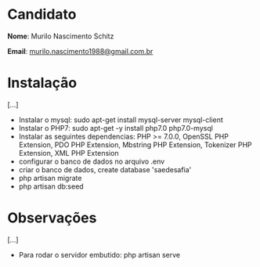 # Candidato

**Nome**: Murilo Nascimento Schitz

**Email**: murilo.nascimento1988@gmail.com.br

# Instalação
[...]
- Instalar o mysql: sudo apt-get install mysql-server mysql-client
- Instalar o PHP7: sudo apt-get -y install php7.0 php7.0-mysql
- Instalar as seguintes dependencias:
  PHP >= 7.0.0,
  OpenSSL PHP Extension,
  PDO PHP Extension,
  Mbstring PHP Extension,
  Tokenizer PHP Extension,
  XML PHP Extension
- configurar o banco de dados no arquivo .env
- criar o banco de dados, create database 'saedesafia'
- php artisan migrate
- php artisan db:seed

# Observações
[...]
- Para rodar o servidor embutido: php artisan serve
